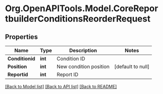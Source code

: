 # Org.OpenAPITools.Model.CoreReportbuilderConditionsReorderRequest

## Properties

Name | Type | Description | Notes
------------ | ------------- | ------------- | -------------
**Conditionid** | **int** | Condition ID | 
**Position** | **int** | New condition position | [default to null]
**Reportid** | **int** | Report ID | 

[[Back to Model list]](../README.md#documentation-for-models) [[Back to API list]](../README.md#documentation-for-api-endpoints) [[Back to README]](../README.md)

